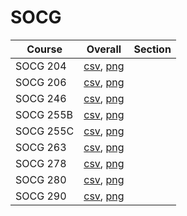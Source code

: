 # SOCG

| Course | Overall | Section |
| ------ | ------- | ------- |
| SOCG 204 | [csv](https://github.com/UCSD-Historical-Enrollment-Data/2025Spring/blob/main/overall/SOCG%20204.csv), [png](https://raw.githubusercontent.com/UCSD-Historical-Enrollment-Data/2025Spring/main/plot_overall/SOCG%20204.png) |  |
| SOCG 206 | [csv](https://github.com/UCSD-Historical-Enrollment-Data/2025Spring/blob/main/overall/SOCG%20206.csv), [png](https://raw.githubusercontent.com/UCSD-Historical-Enrollment-Data/2025Spring/main/plot_overall/SOCG%20206.png) |  |
| SOCG 246 | [csv](https://github.com/UCSD-Historical-Enrollment-Data/2025Spring/blob/main/overall/SOCG%20246.csv), [png](https://raw.githubusercontent.com/UCSD-Historical-Enrollment-Data/2025Spring/main/plot_overall/SOCG%20246.png) |  |
| SOCG 255B | [csv](https://github.com/UCSD-Historical-Enrollment-Data/2025Spring/blob/main/overall/SOCG%20255B.csv), [png](https://raw.githubusercontent.com/UCSD-Historical-Enrollment-Data/2025Spring/main/plot_overall/SOCG%20255B.png) |  |
| SOCG 255C | [csv](https://github.com/UCSD-Historical-Enrollment-Data/2025Spring/blob/main/overall/SOCG%20255C.csv), [png](https://raw.githubusercontent.com/UCSD-Historical-Enrollment-Data/2025Spring/main/plot_overall/SOCG%20255C.png) |  |
| SOCG 263 | [csv](https://github.com/UCSD-Historical-Enrollment-Data/2025Spring/blob/main/overall/SOCG%20263.csv), [png](https://raw.githubusercontent.com/UCSD-Historical-Enrollment-Data/2025Spring/main/plot_overall/SOCG%20263.png) |  |
| SOCG 278 | [csv](https://github.com/UCSD-Historical-Enrollment-Data/2025Spring/blob/main/overall/SOCG%20278.csv), [png](https://raw.githubusercontent.com/UCSD-Historical-Enrollment-Data/2025Spring/main/plot_overall/SOCG%20278.png) |  |
| SOCG 280 | [csv](https://github.com/UCSD-Historical-Enrollment-Data/2025Spring/blob/main/overall/SOCG%20280.csv), [png](https://raw.githubusercontent.com/UCSD-Historical-Enrollment-Data/2025Spring/main/plot_overall/SOCG%20280.png) |  |
| SOCG 290 | [csv](https://github.com/UCSD-Historical-Enrollment-Data/2025Spring/blob/main/overall/SOCG%20290.csv), [png](https://raw.githubusercontent.com/UCSD-Historical-Enrollment-Data/2025Spring/main/plot_overall/SOCG%20290.png) |  |
